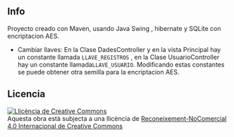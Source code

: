 
## Info

Proyecto creado con Maven, usando Java Swing , hibernate y SQLite con encriptacion AES.

- Cambiar llaves: En la Clase DadesController y en la vista Principal hay un constante llamada `LLAVE_REGISTROS` , en la Clase UsuarioController hay un constante llamada`LLAVE_USUARIO`. 
  Modificando estas constantes se puede obtener otra semilla para la encriptacion AES.
  

## Licencia
<a rel="license" href="http://creativecommons.org/licenses/by-nc/4.0/"><img alt="Llicència de Creative Commons" style="border-width:0" src="https://i.creativecommons.org/l/by-nc/4.0/88x31.png" /></a><br />Aquesta obra està subjecta a una llicència de <a rel="license" href="http://creativecommons.org/licenses/by-nc/4.0/">Reconeixement-NoComercial 4.0 Internacional de Creative Commons</a>

